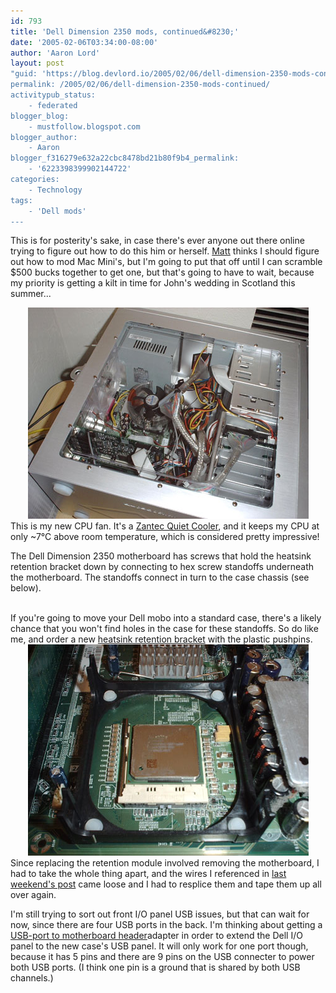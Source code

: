 ```yaml
---
id: 793
title: 'Dell Dimension 2350 mods, continued&#8230;'
date: '2005-02-06T03:34:00-08:00'
author: 'Aaron Lord'
layout: post
"guid: 'https://blog.devlord.io/2005/02/06/dell-dimension-2350-mods-continued/'
permalink: /2005/02/06/dell-dimension-2350-mods-continued/
activitypub_status:
    - federated
blogger_blog:
    - mustfollow.blogspot.com
blogger_author:
    - Aaron
blogger_f316279e632a22cbc8478bd21b80f9b4_permalink:
    - '6223398399902144722'
categories:
    - Technology
tags:
    - 'Dell mods'
---
```


This is for posterity's sake, in case there's ever anyone out there online trying to figure out how to do this him or herself. <a href="http://matthewhall.net/">Matt</a> thinks I should figure out how to mod Mac Mini's, but I'm going to put that off until I can scramble $500 bucks together to get one, but that's going to have to wait, because my priority is getting a kilt in time for John's wedding in Scotland this summer...
<div class="separator" style="clear:both;text-align:center;"><a style="margin-left:1em;margin-right:1em;" href="/assets/img/2011/10/lanboy-jerry-rig-006-sm1.jpg?w=300"><img src="/assets/img/2011/10/lanboy-jerry-rig-006-sm1.jpg?w=300" alt="" border="0" /></a></div>
This is my new CPU fan. It's a <a href="http://www.endpcnoise.com/cgi-bin/e/p4_cnps7000-alcu.html" target="_blank" rel="noopener">Zantec Quiet Cooler</a>, and it keeps my CPU at only ~7°C above room temperature, which is considered pretty impressive!

The Dell Dimension 2350 motherboard has screws that hold the heatsink retention bracket down by connecting to hex screw standoffs underneath the motherboard. The standoffs connect in turn to the case chassis (see below).
<div class="separator" style="clear:both;text-align:center;"><a style="margin-left:1em;margin-right:1em;" href="http://mustfollow.files.wordpress.com/2005/02/lanboy-jerry-rig-004-sm1.jpg?w=300"><img src="http://mustfollow.files.wordpress.com/2005/02/lanboy-jerry-rig-004-sm1.jpg?w=300" alt="" border="0" /></a></div>
If you're going to move your Dell mobo into a standard case, there's a likely chance that you won't find holes in the case for these standoffs. So do like me, and order a new <a href="http://tekgems.com/Products/et-11492-mbb-wrp4-16w1-51.htm" target="_blank" rel="noopener">heatsink retention bracket</a> with the plastic pushpins.
<div class="separator" style="clear:both;text-align:center;"><a style="margin-left:1em;margin-right:1em;" href="/assets/img/2011/10/lanboy-jerry-rig-005-sm1.jpg?w=300"><img src="/assets/img/2011/10/lanboy-jerry-rig-005-sm1.jpg?w=300" alt="" border="0" /></a></div>
Since replacing the retention module involved removing the motherboard, I had to take the whole thing apart, and the wires I referenced in <a href="http://www.lorddesign.net/weblog/archives/2005/01/modding_a_dell.html">last weekend's post</a> came loose and I had to resplice them and tape them up all over again.

I'm still trying to sort out front I/O panel USB issues, but that can wait for now, since there are four USB ports in the back. I'm thinking about getting a <a href="http://www.xpcgear.com/pinhead2usb.html" target="_blank" rel="noopener">USB-port to motherboard header</a>adapter in order to extend the Dell I/O panel to the new case's USB panel. It will only work for one port though, because it has 5 pins and there are 9 pins on the USB connecter to power both USB ports. (I think one pin is a ground that is shared by both USB channels.)
<div class="blogger-post-footer"><img src="" alt="" width="1" height="1" /></div>